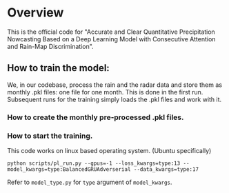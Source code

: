 # Overview
This is the official code for "Accurate and Clear Quantitative Precipitation Nowcasting Based on a Deep Learning Model with Consecutive Attention and Rain-Map Discrimination".

## How to train the model:
We, in our codebase, process the rain and the radar data and store them as monthly .pkl files: one file for one month.
This is done in the first run. Subsequent runs for the training simply loads the .pkl files and work with it.

### How to create the monthly pre-processed .pkl files.

### How to start the training.
This code works on linux based operating system. (Ubuntu specifically)
```
python scripts/pl_run.py --gpus=-1 --loss_kwargs=type:13 --model_kwargs=type:BalancedGRUAdverserial --data_kwargs=type:17
```
Refer to `model_type.py` for `type` argument of `model_kwargs`. 


